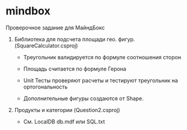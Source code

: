 # mindbox

Проверочное задание для МайндБокс

1. Библиотека для подсчета площади гео. фигур. (SquareCalculator.csproj)
	- Треугольник валидируется по формуле соотношения сторон
	- Площадь считается по формуле Герона
	- Unit Тесты проверяют расчеты и тестируют треугольник на ортогональность

	- Дополнительные фигуры создаются от Shape.

2. Продукты и категории (Question2.csproj)
	- Cм. LocalDB db.mdf  или SQL.txt
